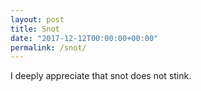 ```yaml
---
layout: post
title: Snot
date: "2017-12-12T00:00:00+00:00"
permalink: /snot/
---
```


I deeply appreciate that snot does not stink.
